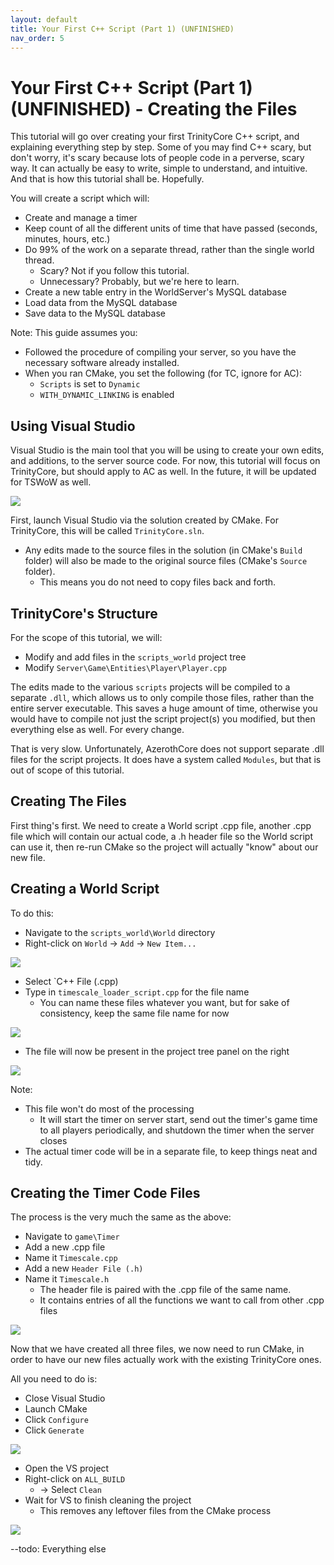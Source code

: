 ```yaml
---
layout: default
title: Your First C++ Script (Part 1) (UNFINISHED)
nav_order: 5
---
```


# Your First C++ Script (Part 1) (UNFINISHED) - Creating the Files

This tutorial will go over creating your first TrinityCore C++ script, and explaining everything step by step.
Some of you may find C++ scary, but don't worry, it's scary because lots of people code in a perverse, scary way.
It can actually be easy to write, simple to understand, and intuitive. And that is how this tutorial shall be. Hopefully.

You will create a script which will: 

* Create and manage a timer
* Keep count of all the different units of time that have passed (seconds, minutes, hours, etc.)
* Do 99% of the work on a separate thread, rather than the single world thread.
  - Scary? Not if you follow this tutorial. 
   * Unnecessary? Probably, but we're here to learn.
* Create a new table entry in the WorldServer's MySQL database
* Load data from the MySQL database
* Save data to the MySQL database

Note: This guide assumes you:
* Followed the procedure of compiling your server, so you have the necessary software already installed.
* When you ran CMake, you set the following (for TC, ignore for AC):
  - `Scripts` is set to `Dynamic`
  - `WITH_DYNAMIC_LINKING` is enabled

## Using Visual Studio

Visual Studio is the main tool that you will be using to create your own edits, and additions, to the server source code. For now, this tutorial will focus on TrinityCore, but should apply to AC as well. In the future, it will be updated for TSWoW as well.

<img class="mi ili" src="https://i.imgur.com/DolCXNL.jpg">

First, launch Visual Studio via the solution created by CMake. For TrinityCore, this will be called `TrinityCore.sln`.
* Any edits made to the source files in the solution (in CMake's `Build` folder) will also be made to the original source files (CMake's `Source` folder).
  - This means you do not need to copy files back and forth.

## TrinityCore's Structure

For the scope of this tutorial, we will: 
* Modify and add files in the `scripts_world` project tree
* Modify `Server\Game\Entities\Player\Player.cpp`

The edits made to the various `scripts` projects will be compiled to a separate `.dll`, which allows us to only compile those files, rather than the entire server executable. This saves a huge amount of time, otherwise you would have to compile not just the script project(s) you modified, but then everything else as well. For every change.

That is very slow. Unfortunately, AzerothCore does not support separate .dll files for the script projects. It does have a system called `Modules`, but that is out of scope of this tutorial.

## Creating The Files

First thing's first. We need to create a World script .cpp file, another .cpp file which will contain our actual code, a .h header file so the World script can use it, then re-run CMake so the project will actually "know" about our new file.

## Creating a World Script

To do this:
* Navigate to the `scripts_world\World` directory
* Right-click on `World` -> `Add` -> `New Item...`

<img class = "mi ili" src="https://i.imgur.com/JITHBhn.jpg">

* Select `C++ File (.cpp)
* Type in `timescale_loader_script.cpp` for the file name
  - You can name these files whatever you want, but for sake of consistency, keep the same file name for now

<img class = "mi ili" src="https://i.imgur.com/TKrnryl.jpg">

* The file will now be present in the project tree panel on the right

<img class = "mi ili" src="https://i.imgur.com/2C1R3ts.jpg">

Note:
* This file won't do most of the processing
  - It will start the timer on server start, send out the timer's game time to all players periodically, and shutdown the timer when the server closes
* The actual timer code will be in a separate file, to keep things neat and tidy.

## Creating the Timer Code Files

The process is the very much the same as the above:
* Navigate to `game\Timer`
* Add a new .cpp file
* Name it `Timescale.cpp`
* Add a new `Header File (.h)`
* Name it `Timescale.h`
  - The header file is paired with the .cpp file of the same name.
  - It contains entries of all the functions we want to call from other .cpp files

<img class = "mi ili" src="https://i.imgur.com/WY0gfl1.jpg">

Now that we have created all three files, we now need to run CMake, in order to have our new files actually work with the existing TrinityCore ones.

All you need to do is:
* Close Visual Studio
* Launch CMake
* Click `Configure`
* Click `Generate`

<img class = "mi ili" src="https://i.imgur.com/zKvuliM.jpg">

* Open the VS project
* Right-click on `ALL_BUILD`
  - -> Select `Clean`
* Wait for VS to finish cleaning the project
  - This removes any leftover files from the CMake process

<img class = "mi ili" src="https://i.imgur.com/h6GMbrt.jpg">

--todo: Everything else